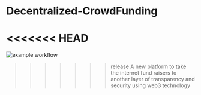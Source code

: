 # Decentralized-CrowdFunding

<<<<<<< HEAD
=======
![example workflow](https://github.com/MohabGamal/Decentralized-CrowdFunding/actions/workflows/CI.yml/badge.svg)

>>>>>>> release
A new platform to take the internet fund raisers to another layer of transparency and security using web3 technology

